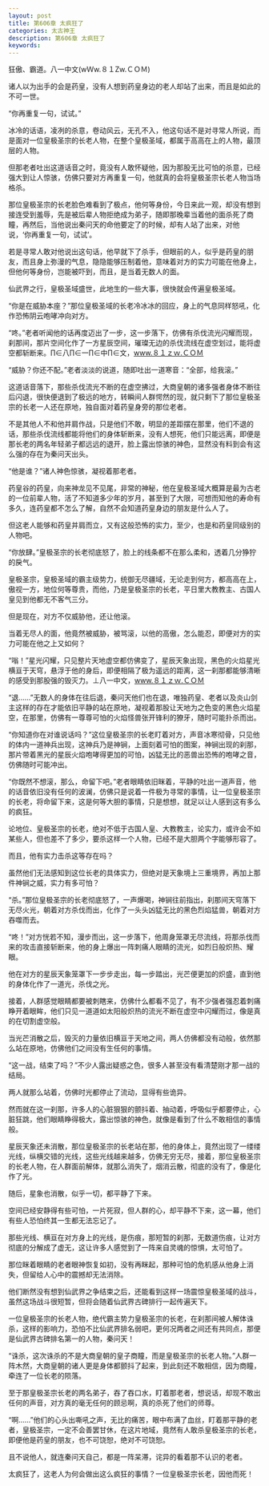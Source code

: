 ```yaml
---
layout: post
title: 第606章 太疯狂了
categories: 太古神王
description: 第606章 太疯狂了
keywords:
---
```


狂傲、霸道。八一中文(wＷw.８１Zw.ＣＯＭ)

诸人以为出手的会是药皇，没有人想到药皇身边的老人却站了出来，而且是如此的不可一世。

“你再重复一句，试试。”

冰冷的话语，凌冽的杀意，卷动风云，无孔不入，他这句话不是对寻常人所说，而是面对一位皇极圣宗的长老人物，在整个皇极圣域，都属于高高在上的人物，最顶层的人物。

但那老者吐出这道话音之时，竟没有人敢怀疑他，因为那股无比可怕的杀意，已经强大到让人惊骇，仿佛只要对方再重复一句，他就真的会将皇极圣宗长老人物当场格杀。

那位皇极圣宗的长老脸色难看到了极点，他何等身份，今日来此一观，却没有想到接连受到羞辱，先是被后辈人物拒绝成为弟子，随即那晚辈当着他的面杀死了商瞳，再然后，当他说出秦问天的命他要定了的时候，却有人站了出来，对他说，‘你再重复一句，试试’。

若是寻常人敢对他说出这句话，他早就下了杀手，但眼前的人，似乎是药皇的朋友，而且身上弥漫的气息，隐隐能够压制着他，意味着对方的实力可能在他身上，但他何等身份，岂能被吓到，而且，是当着无数人的面。

仙武界之行，皇极圣域盛世，此地生的一些大事，很快就会传遍皇极圣域。

“你是在威胁本座？”那位皇极圣域的长老冷冰冰的回应，身上的气息同样怒吼，化作恐怖阴云咆哮冲向对方。

“咚。”老者听闻他的话再度迈出了一步，这一步落下，仿佛有杀伐流光闪耀而现，刹那间，那片空间化作了一方星辰空间，璀璨无边的杀伐流线在虚空划过，能将虚空都斩断来。∏∈八∏∈一∏∈中∏∈文，www.８１ｚｗ.ＣＯＭ

“威胁？你还不配。”老者淡淡的说道，随即吐出一道寒音：“全部，给我滚。”

这道话音落下，那些杀伐流光不断的在虚空拂过，大商皇朝的诸多强者身体不断往后闪退，很快便退到了极远的地方，转瞬间人群愕然的现，就只剩下了那位皇极圣宗的长老一人还在原地，独自面对着药皇身旁的那位老者。

不是其他人不和他并肩作战，只是他们不敢，明显的差距摆在那里，他们不退的话，那些杀伐流线都能将他们的身体斩断来，没有人想死，他们只能远离，即便是那长老的两名年轻弟子都远远的退开，脸上露出惊骇的神色，显然没有料到会有这么强的存在为秦问天出头。

“他是谁？”诸人神色惊骇，凝视着那老者。

药皇谷的药皇，向来神龙见不见尾，非常的神秘，他在皇极圣域大概算是最为古老的一位前辈人物，活了不知道多少年的岁月，甚至到了大限，可想而知他的寿命有多久，连药皇都不怎么了解，自然不会知道药皇身边的朋友是什么人了。

但这老人能够和药皇并肩而立，又有这般恐怖的实力，至少，也是和药皇同级别的人物吧。

“你放肆。”皇极圣宗的长老彻底怒了，脸上的线条都不在那么柔和，透着几分狰狞的戾气。

皇极圣宗，皇极圣域的霸主级势力，统御无尽疆域，无论走到何方，都高高在上，傲视一方，地位何等尊贵，而他，乃是皇极圣宗的长老，平日里大教教主、古国人皇见到他都无不客气三分。

但是现在，对方不仅威胁他，还让他滚。

当着无尽人的面，他竟然被威胁，被骂滚，以他的高傲，怎么能忍，即便对方的实力可能在他之上又如何？

“嗡！”星光闪耀，只见整片天地虚空都仿佛变了，星辰天象出现，黑色的火焰星光横亘于天穹，悬浮于他的身后，即便相隔了极为遥远的距离，这一刹那都能够清晰的感受到那股强的毁灭力。⊥八一中文，www.８１ｚｗ.ＣＯＭ

“退……”无数人的身体在往后退，秦问天他们也在退，唯独药皇、老者以及炎山剑主这样的存在才能依旧平静的站在原地，凝视着那股让天地为之色变的黑色火焰星空，在那里，仿佛有一尊尊可怕的火焰怪兽张开锋利的獠牙，随时可能扑杀而出。

“你知道你在对谁说话吗？”这位皇极圣宗的长老盯着对方，声音冰寒彻骨，只见他的体内一道神兵出现，这神兵乃是神锏，上面刻着可怕的图案，神锏出现的刹那，那片带着黑光的星辰火焰咆哮得更加的可怕，凶猛无比的恶兽出恐怖的咆哮之音，仿佛随时可能冲出。

“你既然不想滚，那么，命留下吧。”老者眼睛依旧眯着，平静的吐出一道声音，他的话音依旧没有任何的波澜，仿佛只是说着一件极为寻常的事情，让一位皇极圣宗的长老，将命留下来，这是何等大胆的事情，只是想想，就足以让人感到这有多么的疯狂。

论地位、皇极圣宗的长老，绝对不低于古国人皇、大教教主，论实力，或许会不如某些人，但也差不了多少，要杀这样一个人物，已经不是大胆两个字能够形容了。

而且，他有实力击杀这等存在吗？

虽然他们无法感知到这位长老的具体实力，但绝对是天象境上三重境界，再加上那件神锏之威，实力有多可怕？

“杀。”那位皇极圣宗的长老彻底怒了，一声爆喝，神锏往前指出，刹那间天穹落下无尽火光，朝着对方杀伐而出，化作了一头头凶猛无比的黑色烈焰猛兽，朝着对方吞噬而去。

“咚！”对方恍若不知，漫步而出，这一步落下，他周身笼罩无尽流线，将那杀伐而来的攻击直接斩断来，他的身上爆出一阵刺痛人眼睛的流光，如烈日般炽热、耀眼。

他在对方的星辰天象笼罩下一步步走出，每一步踏出，光芒便更加的炽盛，直到他的身体化作了一道光，杀伐之光。

接着，人群感觉眼睛都要被刺瞎来，仿佛什么都看不见了，有不少强者强忍着刺痛睁开着眼眸，他们只见一道道如太阳般炽热的流光不断在虚空中闪耀而过，像是真的在切割虚空般。

当光芒消散之后，毁灭的力量依旧横亘于天地之间，两人仿佛都没有动般，依然那么站在原地，仿佛他们之间没有生任何的事情。

“这一战，结束了吗？”不少人露出疑惑之色，很多人甚至没有看清楚刚才那一战的结局。

两人就那么站着，仿佛时光都停止了流动，显得有些诡异。

然而就在这一刹那，许多人的心脏狠狠的颤抖着、抽动着，呼吸似乎都要停止，心脏狂跳，他们眼睛睁得极大，露出惊骇的神色，就像是看到了什么不敢相信的事情般。

星辰天象还未消散，那位皇极圣宗的长老站在那，他的身体上，竟然出现了一缕缕光线，纵横交错的光线，这些光线越来越多，仿佛无穷无尽，接着，那位皇极圣宗的长老人物，在人群面前解体，就那么消失了，烟消云散，彻底的没有了，像是化作了光。

随后，星象也消散，似乎一切，都平静了下来。

空间已经安静得有些可怕，一片死寂，但人群的心，却平静不下来，这一幕，他们有些人恐怕终其一生都无法忘记了。

那些光线、横亘在对方身上的光线，是伤痕，那短暂的刹那，无数道伤痕，让对方彻底的分解成了虚无，这让许多人感觉到了一阵来自灵魂的惊惧，太可怕了。

那位眯着眼睛的老者眼神恢复如初，没有再眯起，那种可怕的危机感从他身上消失，但留给人心中的震撼却无法消除。

他们断然没有想到仙武界之争结束之后，还能看到这样一场震惊皇极圣域的战斗，虽然这场战斗很短暂，但将会随着仙武界古碑排行一起传遍天下。

一位皇极圣宗的长老人物，绝代霸主势力皇极圣宗的长老，在刹那间被人解体诛杀，这样的影响力，恐怕不比仙武界排名弱吧，更何况两者之间还有共同点，那便是仙武界古碑排名第一的人物，秦问天！

“诛杀，这次诛杀的不是大商皇朝的皇子商瞳，而是皇极圣宗的长老人物。”人群一阵木然，大商皇朝的诸人更是身体都颤抖了起来，到此刻还不敢相信，因为商瞳，牵连了一位长老的陨落。

至于那皇极圣宗长老的两名弟子，吞了吞口水，盯着那老者，想说话，却现不敢出任何的声音，对方真的毫无任何的顾忌啊，真的杀死了他们的师尊。

“啊……”他们的心头出嘶吼之声，无比的痛苦，眼中布满了血丝，盯着那平静的老者，皇极圣宗，一定不会善罢甘休，在这片地域，竟然有人敢杀皇极圣宗的长老，即便他是药皇的朋友，也不可饶恕，绝对不可饶恕。

且不说他人，就连秦问天自己，都是一阵呆滞，诧异的看着那不认识的老者。

太疯狂了，这老人为何会做出这么疯狂的事情？一位皇极圣宗长老，因他而死！
